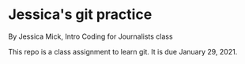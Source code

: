 # Jessica's git practice

By Jessica Mick, Intro Coding for Journalists class

This repo is a class assignment to learn git. It is due January 29, 2021.
